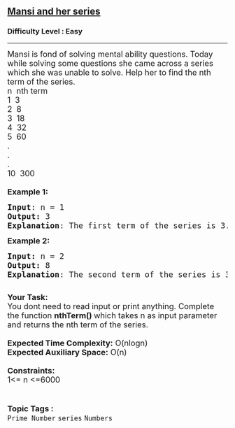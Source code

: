 <h2><a href="https://practice.geeksforgeeks.org/problems/mansi-and-her-series4249/1?page=2&category[]=series&sortBy=submissions">Mansi and her series</a></h2><h3>Difficulty Level : Easy</h3><hr><div class="problems_problem_content__Xm_eO"><p><span style="font-size:18px">Mansi is fond of solving mental ability questions. Today while solving some questions she came across a series which she was unable to solve. Help her to find the nth term of the series.<br>
n&nbsp; nth term<br>
1 &nbsp;3<br>
2 &nbsp;8<br>
3 &nbsp;18<br>
4 &nbsp;32<br>
5 &nbsp;60<br>
.<br>
.<br>
.<br>
10 &nbsp;300<br>
<br>
<strong>Example 1:</strong></span></p>

<pre><span style="font-size:18px"><strong>Input</strong>: n = 1
<strong>Output:</strong>&nbsp;3&nbsp;
<strong>Explanation</strong>: The first term of the series is 3.
</span></pre>

<p><span style="font-size:18px"><strong>Example 2:</strong></span></p>

<pre><span style="font-size:18px"><strong>Input: </strong>n = 2
<strong>Output:&nbsp;</strong>8
<strong>Explanation</strong>: The second term of the series is 3. 
</span></pre>

<p><br>
<span style="font-size:18px"><strong>Your Task:&nbsp;&nbsp;</strong><br>
You dont need to read input or print anything. Complete the function <strong>nthTerm()&nbsp;</strong>which takes n&nbsp;as input parameter and returns the nth term of the series.<br>
<br>
<strong>Expected Time Complexity:</strong> O(nlogn)<br>
<strong>Expected Auxiliary Space:</strong> O(n)<br>
<br>
<strong>Constraints:</strong><br>
1&lt;= n&nbsp;&lt;=6000</span></p>
</div><br><p><span style=font-size:18px><strong>Topic Tags : </strong><br><code>Prime Number</code>&nbsp;<code>series</code>&nbsp;<code>Numbers</code>&nbsp;